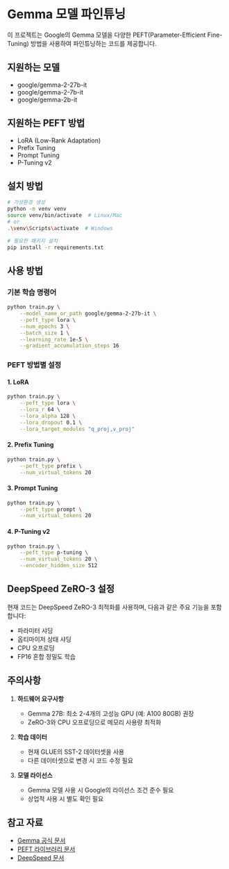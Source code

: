 # Gemma 모델 파인튜닝

이 프로젝트는 Google의 Gemma 모델을 다양한 PEFT(Parameter-Efficient Fine-Tuning) 방법을 사용하여 파인튜닝하는 코드를 제공합니다.

## 지원하는 모델
- google/gemma-2-27b-it
- google/gemma-2-7b-it
- google/gemma-2b-it

## 지원하는 PEFT 방법
- LoRA (Low-Rank Adaptation)
- Prefix Tuning
- Prompt Tuning
- P-Tuning v2

## 설치 방법

```bash
# 가상환경 생성
python -m venv venv
source venv/bin/activate  # Linux/Mac
# or
.\venv\Scripts\activate  # Windows

# 필요한 패키지 설치
pip install -r requirements.txt
```

## 사용 방법

### 기본 학습 명령어

```bash
python train.py \
    --model_name_or_path google/gemma-2-27b-it \
    --peft_type lora \
    --num_epochs 3 \
    --batch_size 1 \
    --learning_rate 1e-5 \
    --gradient_accumulation_steps 16
```

### PEFT 방법별 설정

#### 1. LoRA
```bash
python train.py \
    --peft_type lora \
    --lora_r 64 \
    --lora_alpha 128 \
    --lora_dropout 0.1 \
    --lora_target_modules "q_proj,v_proj"
```

#### 2. Prefix Tuning
```bash
python train.py \
    --peft_type prefix \
    --num_virtual_tokens 20
```

#### 3. Prompt Tuning
```bash
python train.py \
    --peft_type prompt \
    --num_virtual_tokens 20
```

#### 4. P-Tuning v2
```bash
python train.py \
    --peft_type p-tuning \
    --num_virtual_tokens 20 \
    --encoder_hidden_size 512
```

## DeepSpeed ZeRO-3 설정

현재 코드는 DeepSpeed ZeRO-3 최적화를 사용하며, 다음과 같은 주요 기능을 포함합니다:
- 파라미터 샤딩
- 옵티마이저 상태 샤딩
- CPU 오프로딩
- FP16 혼합 정밀도 학습

## 주의사항

1. **하드웨어 요구사항**
   - Gemma 27B: 최소 2-4개의 고성능 GPU (예: A100 80GB) 권장
   - ZeRO-3와 CPU 오프로딩으로 메모리 사용량 최적화

2. **학습 데이터**
   - 현재 GLUE의 SST-2 데이터셋을 사용
   - 다른 데이터셋으로 변경 시 코드 수정 필요

3. **모델 라이선스**
   - Gemma 모델 사용 시 Google의 라이선스 조건 준수 필요
   - 상업적 사용 시 별도 확인 필요

## 참고 자료
- [Gemma 공식 문서](https://huggingface.co/google/gemma-2-27b-it)
- [PEFT 라이브러리 문서](https://github.com/huggingface/peft)
- [DeepSpeed 문서](https://www.deepspeed.ai/) 